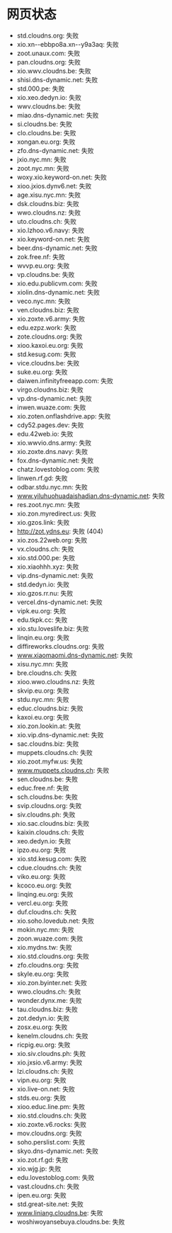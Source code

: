 # 网页状态
- std.cloudns.org: 失败
- xio.xn--ebbpo8a.xn--y9a3aq: 失败
- zoot.unaux.com: 失败
- pan.cloudns.org: 失败
- xio.wwv.cloudns.be: 失败
- shisi.dns-dynamic.net: 失败
- std.000.pe: 失败
- xio.xeo.dedyn.io: 失败
- wwv.cloudns.be: 失败
- miao.dns-dynamic.net: 失败
- si.cloudns.be: 失败
- clo.cloudns.be: 失败
- xongan.eu.org: 失败
- zfo.dns-dynamic.net: 失败
- jxio.nyc.mn: 失败
- zoot.nyc.mn: 失败
- woxy.xio.keyword-on.net: 失败
- xioo.jxios.dynv6.net: 失败
- age.xisu.nyc.mn: 失败
- dsk.cloudns.biz: 失败
- wwo.cloudns.nz: 失败
- uto.cloudns.ch: 失败
- xio.lzhoo.v6.navy: 失败
- xio.keyword-on.net: 失败
- beer.dns-dynamic.net: 失败
- zok.free.nf: 失败
- wvvp.eu.org: 失败
- vp.cloudns.be: 失败
- xio.edu.publicvm.com: 失败
- xiolin.dns-dynamic.net: 失败
- veco.nyc.mn: 失败
- ven.cloudns.biz: 失败
- xio.zoxte.v6.army: 失败
- edu.ezpz.work: 失败
- zote.cloudns.org: 失败
- xioo.kaxoi.eu.org: 失败
- std.kesug.com: 失败
- vice.cloudns.be: 失败
- suke.eu.org: 失败
- daiwen.infinityfreeapp.com: 失败
- virgo.cloudns.biz: 失败
- vp.dns-dynamic.net: 失败
- inwen.wuaze.com: 失败
- xio.zoten.onflashdrive.app: 失败
- cdy52.pages.dev: 失败
- edu.42web.io: 失败
- xio.wwvio.dns.army: 失败
- xio.zoxte.dns.navy: 失败
- fox.dns-dynamic.net: 失败
- chatz.lovestoblog.com: 失败
- linwen.rf.gd: 失败
- odbar.stdu.nyc.mn: 失败
- www.yiluhuohuadaishadian.dns-dynamic.net: 失败
- res.zoot.nyc.mn: 失败
- xio.zon.myredirect.us: 失败
- xio.gzos.link: 失败
- http://zot.ydns.eu: 失败 (404)
- xio.zos.22web.org: 失败
- vx.cloudns.ch: 失败
- xio.std.000.pe: 失败
- xio.xiaohhh.xyz: 失败
- vip.dns-dynamic.net: 失败
- std.dedyn.io: 失败
- xio.gzos.rr.nu: 失败
- vercel.dns-dynamic.net: 失败
- vipk.eu.org: 失败
- edu.tkpk.cc: 失败
- xio.stu.loveslife.biz: 失败
- linqin.eu.org: 失败
- diffireworks.cloudns.org: 失败
- www.xiaomaomi.dns-dynamic.net: 失败
- xisu.nyc.mn: 失败
- bre.cloudns.ch: 失败
- xioo.wwo.cloudns.nz: 失败
- skvip.eu.org: 失败
- stdu.nyc.mn: 失败
- educ.cloudns.biz: 失败
- kaxoi.eu.org: 失败
- xio.zon.lookin.at: 失败
- xio.vip.dns-dynamic.net: 失败
- sac.cloudns.biz: 失败
- muppets.cloudns.ch: 失败
- xio.zoot.myfw.us: 失败
- www.muppets.cloudns.ch: 失败
- sen.cloudns.be: 失败
- educ.free.nf: 失败
- sch.cloudns.be: 失败
- svip.cloudns.org: 失败
- siv.cloudns.ph: 失败
- xio.sac.cloudns.biz: 失败
- kaixin.cloudns.ch: 失败
- xeo.dedyn.io: 失败
- ipzo.eu.org: 失败
- xio.std.kesug.com: 失败
- cdue.cloudns.ch: 失败
- viko.eu.org: 失败
- kcoco.eu.org: 失败
- linqing.eu.org: 失败
- vercl.eu.org: 失败
- duf.cloudns.ch: 失败
- xio.soho.lovedub.net: 失败
- mokin.nyc.mn: 失败
- zoon.wuaze.com: 失败
- xio.mydns.tw: 失败
- xio.std.cloudns.org: 失败
- zfo.cloudns.org: 失败
- skyle.eu.org: 失败
- xio.zon.byinter.net: 失败
- wwo.cloudns.ch: 失败
- wonder.dynx.me: 失败
- tau.cloudns.biz: 失败
- zot.dedyn.io: 失败
- zosx.eu.org: 失败
- kenelm.cloudns.ch: 失败
- ricpig.eu.org: 失败
- xio.siv.cloudns.ph: 失败
- xio.jxsio.v6.army: 失败
- lzi.cloudns.ch: 失败
- vipn.eu.org: 失败
- xio.live-on.net: 失败
- stds.eu.org: 失败
- xioo.educ.line.pm: 失败
- xio.std.cloudns.ch: 失败
- xio.zoxte.v6.rocks: 失败
- mov.cloudns.org: 失败
- soho.perslist.com: 失败
- skyo.dns-dynamic.net: 失败
- xio.zot.rf.gd: 失败
- xio.wjg.jp: 失败
- edu.lovestoblog.com: 失败
- vast.cloudns.ch: 失败
- ipen.eu.org: 失败
- std.great-site.net: 失败
- www.liniang.cloudns.be: 失败
- woshiwoyansebuya.cloudns.be: 失败
